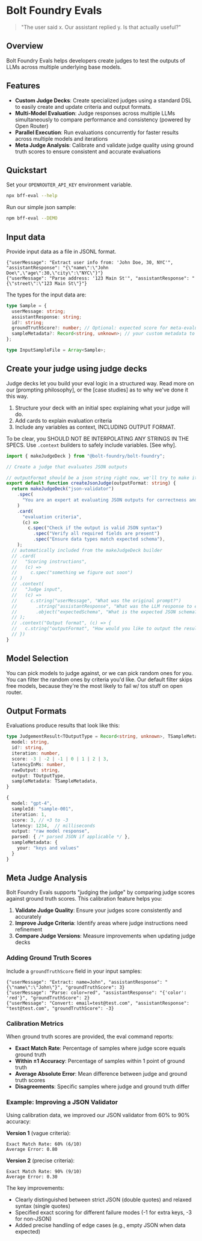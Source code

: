 # Bolt Foundry Evals

> "The user said x. Our assistant replied y. Is that actually useful?"

## Overview

Bolt Foundry Evals helps developers create judges to test the outputs of LLMs
across multiple underlying base models.

## Features

- **Custom Judge Decks**: Create specialized judges using a standard DSL to
  easily create and update criteria and output formats.
- **Multi-Model Evaluation**: Judge responses across multiple LLMs
  simultaneously to compare performance and consistency (powered by Open Router)
- **Parallel Execution**: Run evaluations concurrently for faster results across
  multiple models and iterations
- **Meta Judge Analysis**: Calibrate and validate judge quality using ground
  truth scores to ensure consistent and accurate evaluations

## Quickstart

Set your `OPENROUTER_API_KEY` environment variable.

```bash
npx bff-eval --help
```

Run our simple json sample:

```bash
npm bff-eval --DEMO
```

## Input data

Provide input data as a file in JSONL format.

```jsonl
{"userMessage": "Extract user info from: 'John Doe, 30, NYC'", "assistantResponse": "{\"name\":\"John Doe\",\"age\":30,\"city\":\"NYC\"}"}
{"userMessage": "Parse address: '123 Main St'", "assistantResponse": "{\"street\":\"123 Main St\"}"}
```

The types for the input data are:

```typescript
type Sample = {
  userMessage: string;
  assistantResponse: string;
  id?: string;
  groundTruthScore?: number; // Optional: expected score for meta-evaluation (-3 to 3)
  sampleMetadata?: Record<string, unknown>; // your custom metadata to forward along to the reporter
};

type InputSampleFile = Array<Sample>;
```

## Create your judge using judge decks

Judge decks let you build your eval logic in a structured way. Read more on our
[prompting philosophy], or the [case studies] as to why we've done it this way.

1. Structure your deck with an initial spec explaining what your judge will do.
2. Add cards to explain evaluation criteria
3. Include any variables as context, INCLUDING OUTPUT FORMAT.

To be clear, you SHOULD NOT BE INTERPOLATING ANY STRINGS IN THE SPECS. Use
`.context` builders to safely include variables. [See why].

```typescript
import { makeJudgeDeck } from "@bolt-foundry/bolt-foundry";

// Create a judge that evaluates JSON outputs

// outputFormat should be a json string right now, we'll try to make it zod soon.
export default function createJsonJudge(outputFormat: string) {
  return makeJudgeDeck("json-validator")
    .spec(
      "You are an expert at evaluating JSON outputs for correctness and completeness.",
    )
    .card(
      "evaluation criteria",
      (c) =>
        c.spec("Check if the output is valid JSON syntax")
          .spec("Verify all required fields are present")
          .spec("Ensure data types match expected schema"),
    );
  // automatically included from the makeJudgeDeck builder
  // .card(
  //   "Scoring instructions",
  //   (c) =>
  //     c.spec("something we figure out soon")
  // )
  // .context(
  //   "Judge input",
  //   (c) =>
  //     c.string("userMessage", "What was the original prompt?")
  //       .string("assistantResponse", "What was the LLM response to evaluate?")
  //       .object("expectedSchema", "What is the expected JSON schema?"),
  // );
  // .context("Output format", (c) => {
  //   c.string("outputFormat", "How would you like to output the result?", "")
  // })
}
```

## Model Selection

You can pick models to judge against, or we can pick random ones for you. You
can filter the random ones by criteria you'd like. Our default filter skips free
models, because they're the most likely to fail w/ tos stuff on open router.

## Output Formats

Evaluations produce results that look like this:

```typescript
type JudgementResult<TOutputType = Record<string, unknown>, TSampleMetadata = Record<string, never>> = {
  model: string,
  id?: string,
  iteration: number,
  score: -3 | -2 | -1 | 0 | 1 | 2 | 3,
  latencyInMs: number,
  rawOutput: string,
  output: TOutputType,
  sampleMetadata: TSampleMetadata,
}

{
  model: "gpt-4",
  sampleId: "sample-001",
  iteration: 1,
  score: 3, // +3 to -3
  latency: 1234,  // milliseconds
  output: "raw model response",
  parsed: { /* parsed JSON if applicable */ },
  sampleMetadata: {
    your: "keys and values"
  }
}
```

## Meta Judge Analysis

Bolt Foundry Evals supports "judging the judge" by comparing judge scores
against ground truth scores. This calibration feature helps you:

1. **Validate Judge Quality**: Ensure your judges score consistently and
   accurately
2. **Improve Judge Criteria**: Identify areas where judge instructions need
   refinement
3. **Compare Judge Versions**: Measure improvements when updating judge decks

### Adding Ground Truth Scores

Include a `groundTruthScore` field in your input samples:

```jsonl
{"userMessage": "Extract: name=John", "assistantResponse": "{\"name\":\"John\"}", "groundTruthScore": 3}
{"userMessage": "Parse: color=red", "assistantResponse": "{'color': 'red'}", "groundTruthScore": 2}
{"userMessage": "Convert: email=test@test.com", "assistantResponse": "test@test.com", "groundTruthScore": -3}
```

### Calibration Metrics

When ground truth scores are provided, the eval command reports:

- **Exact Match Rate**: Percentage of samples where judge score equals ground
  truth
- **Within ±1 Accuracy**: Percentage of samples within 1 point of ground truth
- **Average Absolute Error**: Mean difference between judge and ground truth
  scores
- **Disagreements**: Specific samples where judge and ground truth differ

### Example: Improving a JSON Validator

Using calibration data, we improved our JSON validator from 60% to 90% accuracy:

**Version 1** (vague criteria):

```
Exact Match Rate: 60% (6/10)
Average Error: 0.80
```

**Version 2** (precise criteria):

```
Exact Match Rate: 90% (9/10)
Average Error: 0.30
```

The key improvements:

- Clearly distinguished between strict JSON (double quotes) and relaxed syntax
  (single quotes)
- Specified exact scoring for different failure modes (-1 for extra keys, -3 for
  non-JSON)
- Added precise handling of edge cases (e.g., empty JSON when data expected)
